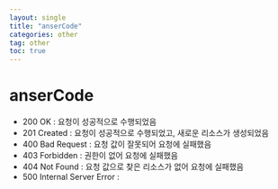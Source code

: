 ```yaml
---
layout: single
title: "anserCode"
categories: other
tag: other
toc: true
--- 
```


# anserCode

- 200 OK : 요청이 성공적으로 수행되었음
- 201 Created : 요청이 성공적으로 수행되었고, 새로운 리소스가 생성되었음
- 400 Bad Request : 요청 값이 잘못되어 요청에 실패했음
- 403 Forbidden : 권한이 없어 요청에 실패했음
- 404 Not Found : 요청 값으로 찾은 리소스가 없어 요청에 실패했음
- 500 Internal Server Error : 
